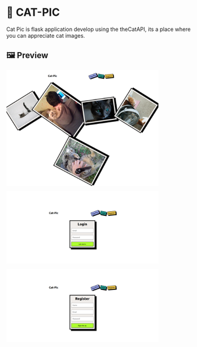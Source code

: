 # 🧠 CAT-PIC

Cat Pic is flask application develop using the theCatAPI, its a place where you can appreciate cat images.

## 🖼️ Preview

<p style="display: flex; text-align:center">
  <img src="./res/cat_top.png" alt="Project Screenshot" width="400px">
</p>
<p style="display: flex; text-align:center">
  <img src="./res/cat_log.png" alt="Project Screenshot" width="400px">
</p>
<p style="display: flex; text-align:center">
  <img src="./res/cat_reg.png" alt="Project Screenshot" width="400px">
</p>
